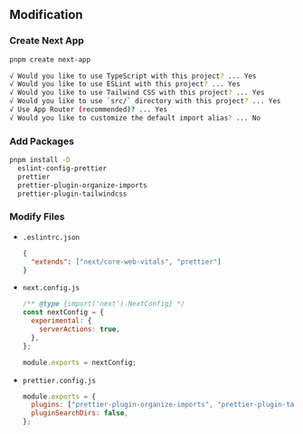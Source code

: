 ## Modification

### Create Next App

```bash
pnpm create next-app

√ Would you like to use TypeScript with this project? ... Yes
√ Would you like to use ESLint with this project? ... Yes
√ Would you like to use Tailwind CSS with this project? ... Yes
√ Would you like to use `src/` directory with this project? ... Yes
√ Use App Router (recommended)? ... Yes
√ Would you like to customize the default import alias? ... No
```

### Add Packages

```bash
pnpm install -D
  eslint-config-prettier
  prettier
  prettier-plugin-organize-imports
  prettier-plugin-tailwindcss
```

### Modify Files

- `.eslintrc.json`
  ```json
  {
    "extends": ["next/core-web-vitals", "prettier"]
  }
  ```

- `next.config.js`
  ```javascript
  /** @type {import('next').NextConfig} */
  const nextConfig = {
    experimental: {
      serverActions: true,
    },
  };

  module.exports = nextConfig;
  ```

- `prettier.config.js`
  ```javascript
  module.exports = {
    plugins: ["prettier-plugin-organize-imports", "prettier-plugin-tailwindcss"],
    pluginSearchDirs: false,
  };

  ```
